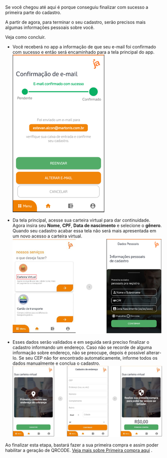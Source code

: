 Se você chegou até aqui é porque conseguiu finalizar com sucesso a primeira parte do cadastro.


A partir de agora, para terminar o seu cadastro, serão precisos mais algumas informações pessoais sobre você. 

Veja como concluir.


- Você receberá no app a informação de que seu e-mail foi confirmado com sucesso e então será encaminhado para a tela principal do app.<Br>
![image.png](/.attachments/image-ce4d5350-d6c1-46cf-9801-ff4535313d4c.png)

- Da tela principal, acesse sua carteira virtual para dar continuidade. Agora insira seu **Nome**, **CPF**, **Data de nascimento** e selecione o **gênero**. Quando seu cadastro acabar essa tela não será mais apresentada em um novo acesso a carteira virtual.<br>
![image.png](/.attachments/image-1481f345-4c07-433b-8573-965d7b4430a3.png)





- Esses dados serão validados e em seguida será preciso finalizar o cadastro informando um endereço. Caso não se recorde de alguma informação sobre endereço, não se preocupe, depois é possível alterar-lo. Se seu CEP não for encontrado automaticamente, informe todos os dados manualmente e conclua o cadastro.<br>
![image.png](/.attachments/image-70321bc3-731b-4a1d-b22a-30e2e5b4c53c.png)


Ao finalizar esta etapa, bastará fazer a sua primeira compra e assim poder habilitar a geração de QRCODE. [Veja mais sobre Primeira compra aqui](/ABT-%2D-QRCODE-%2D-app-para-uso-no-transporte-público/3.-Primeira-compra) .



